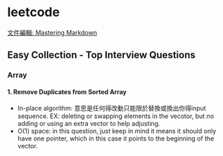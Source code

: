 # leetcode
[文件編輯: Mastering Markdown](https://guides.github.com/features/mastering-markdown/)
## Easy Collection - Top Interview Questions
### Array
#### 1. Remove Duplicates from Sorted Array
- In-place algorithm: 
意思是任何得改動只能限於替換或換出你得input sequence. EX: deleting or swapping elements in the vecotor, but no adding or using an extra vector to help adjusting.
- O(1) space: 
in this question, just keep in mind it means it should only have one pointer, which in this case it points to the beginning of the vector.

